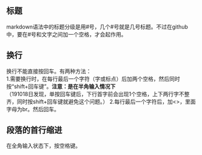 ## 标题  
markdown语法中的标题分级是用#号，几个#号就是几号标题。不过在github中，要在#号和文字之间加一个空格，才会起作用。  
## 换行  
换行不能直接按回车。有两种方法：  
1.需要换行时，在每行最后一个字符（字或标点）后加两个空格，然后同时按“shift+回车键”。**注意：是在半角输入情况下**  
（191018日发现，单按回车键后，下行首字前会出现1个空格，上下两行字不整齐，同时按shift+回车键就避免这个问题。）
2.每行最后一个字符后，加<>，里面字母为br。然后回车。<br>  
## 段落的首行缩进  
在全角输入状态下，按空格键。
